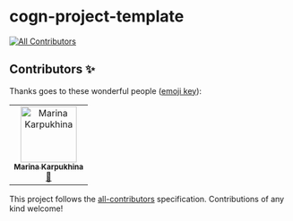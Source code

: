 # cogn-project-template
[![All Contributors](https://img.shields.io/badge/all_contributors-1-orange.svg?style=flat-square)](#contributors)

## Contributors ✨

Thanks goes to these wonderful people ([emoji key](https://allcontributors.org/docs/en/emoji-key)):

<!-- ALL-CONTRIBUTORS-LIST:START - Do not remove or modify this section -->
<!-- prettier-ignore -->
<table>
  <tr>
    <td align="center"><a href="https://www.linkedin.com/in/marina-ks-id"><img src="https://avatars1.githubusercontent.com/u/1927489?v=4" width="100px;" alt="Marina Karpukhina"/><br /><sub><b>Marina Karpukhina</b></sub></a><br /><a href="#maintenance-cognitivim" title="Maintenance">🚧</a></td>
  </tr>
</table>

<!-- ALL-CONTRIBUTORS-LIST:END -->

This project follows the [all-contributors](https://github.com/all-contributors/all-contributors) specification. Contributions of any kind welcome!